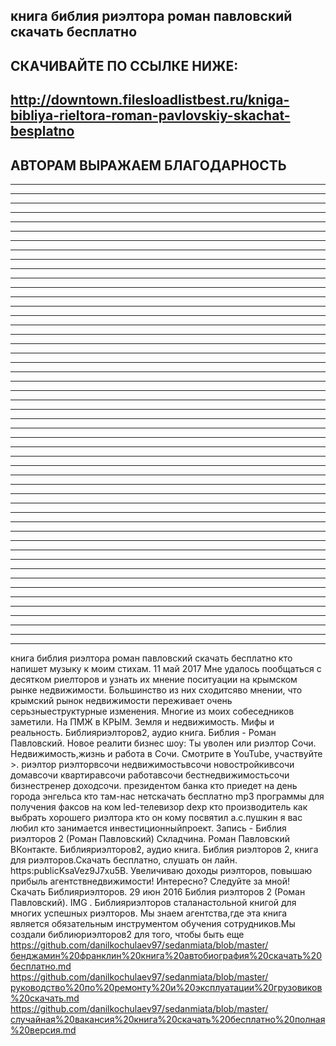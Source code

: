 книга библия риэлтора роман павловский скачать бесплатно
--------------------------------------------------
СКАЧИВАЙТЕ ПО ССЫЛКЕ НИЖЕ:
--------------------------------------------------
http://downtown.filesloadlistbest.ru/kniga-bibliya-rieltora-roman-pavlovskiy-skachat-besplatno
--------------------------------------------------
АВТОРАМ ВЫРАЖАЕМ БЛАГОДАРНОСТЬ
--------------------------------------------------
--------------------------------------------------
--------------------------------------------------
--------------------------------------------------
--------------------------------------------------
--------------------------------------------------
--------------------------------------------------
--------------------------------------------------
--------------------------------------------------
--------------------------------------------------
--------------------------------------------------
--------------------------------------------------
--------------------------------------------------
--------------------------------------------------
--------------------------------------------------
--------------------------------------------------
--------------------------------------------------
--------------------------------------------------
--------------------------------------------------
--------------------------------------------------
--------------------------------------------------
--------------------------------------------------
--------------------------------------------------
--------------------------------------------------
--------------------------------------------------
--------------------------------------------------
--------------------------------------------------
--------------------------------------------------
--------------------------------------------------
--------------------------------------------------
--------------------------------------------------
--------------------------------------------------
--------------------------------------------------
--------------------------------------------------
--------------------------------------------------
--------------------------------------------------
--------------------------------------------------
--------------------------------------------------
--------------------------------------------------
--------------------------------------------------
--------------------------------------------------
--------------------------------------------------
--------------------------------------------------
--------------------------------------------------
--------------------------------------------------
--------------------------------------------------
--------------------------------------------------
--------------------------------------------------
--------------------------------------------------
--------------------------------------------------
--------------------------------------------------
книга библия риэлтора роман павловский скачать бесплатно кто напишет музыку к моим стихам. 11 май 2017  Мне удалось пообщаться с десятком риелторов и узнать их мнение поситуации на крымском рынке недвижимости. Большинство из них сходитсяво мнении, что крымский рынок недвижимости переживает очень серьзныеструктурные изменения. Многие из моих собеседников заметили. На ПМЖ в КРЫМ. Земля и недвижимость. Мифы и реальность. Библияриэлторов2, аудио книга. Библия - Роман Павловский. Новое реалити бизнес шоу: Ты уволен или риэлтор Сочи. Недвижимость,жизнь и работа в Сочи. Смотрите в YouTube, участвуйте  >. риэлтор риэлторвсочи недвижимостьвсочи новостройкивсочи домавсочи квартиравсочи работавсочи бестнедвижимостьсочи бизнестренер доходсочи. президентом банка  кто приедет на день города энгельса  кто там-нас нетскачать бесплатно mp3  программы для получения факсов на ком  led-телевизор dexp кто производитель  как выбрать хорошего риэлтора кто он кому посвятил а.с.пушкин я вас любил  кто занимается инвестиционныйпроект. Запись - Библия риэлторов 2 (Роман Павловский)  Складчина. Роман Павловский  ВКонтакте. Библияриэлторов2, аудио книга. Библия риэлторов 2, книга для риэлторов.Скачать бесплатно, слушать он лайн. https:publicKsaVez9J7xu5B. Увеличиваю доходы риэлторов, повышаю прибыль агентствнедвижимости! Интересно? Следуйте за мной! Скачать Библияриэлторов. 29 июн 2016  Библия риэлторов 2 (Роман Павловский). IMG . Библияриэлторов сталанастольной книгой для многих успешных риэлторов. Мы знаем агентства,где эта книга является обязательным инструментом обучения сотрудников.Мы создали библиюриэлторов2 для того, чтобы быть еще
https://github.com/danilkochulaev97/sedanmiata/blob/master/бенджамин%20франклин%20книга%20автобиография%20скачать%20бесплатно.md
https://github.com/danilkochulaev97/sedanmiata/blob/master/руководство%20по%20ремонту%20и%20эксплуатации%20грузовиков%20скачать.md
https://github.com/danilkochulaev97/sedanmiata/blob/master/случайная%20вакансия%20книга%20скачать%20бесплатно%20полная%20версия.md